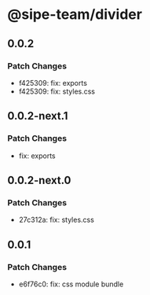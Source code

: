 # @sipe-team/divider

## 0.0.2

### Patch Changes

- f425309: fix: exports
- f425309: fix: styles.css

## 0.0.2-next.1

### Patch Changes

- fix: exports

## 0.0.2-next.0

### Patch Changes

- 27c312a: fix: styles.css

## 0.0.1

### Patch Changes

- e6f76c0: fix: css module bundle
